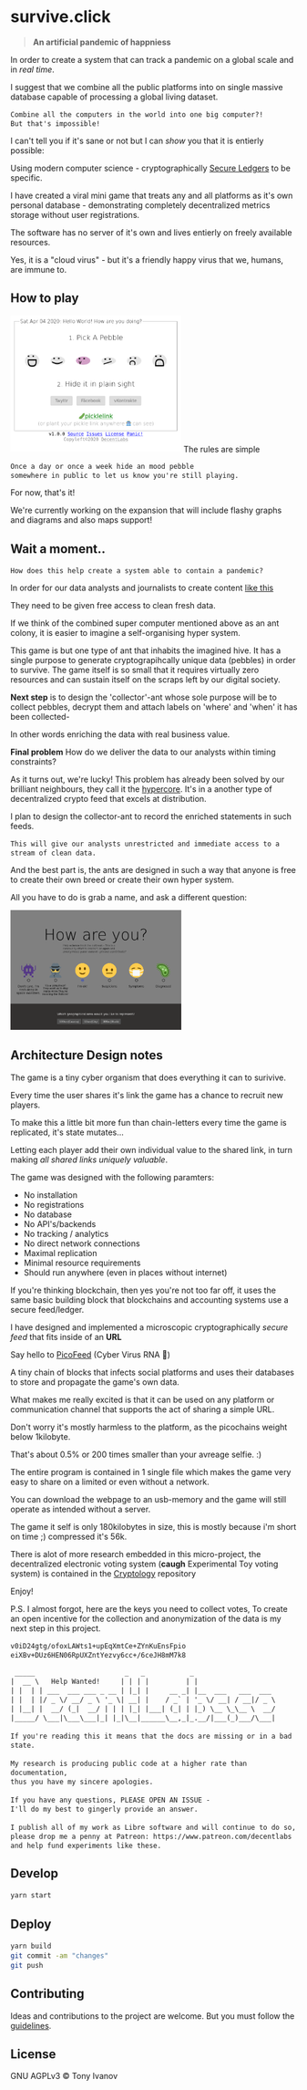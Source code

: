 # survive.click

> **An artificial pandemic of happniess**

In order to create a system that can track a pandemic
on a global scale and in _real time_.

I suggest that we combine all the public platforms into on single
massive database capable of processing a global living dataset.

```
Combine all the computers in the world into one big computer?!
But that's impossible!
```

I can't tell you if it's sane or not but I can _show_ you that it is
entierly possible:

Using modern computer science - cryptographically [Secure Ledgers](https://pfrazee.hashbase.io/blog/secure-ledgers-dont-require-proof-of-work) to be specific.

I have created a viral mini game that treats any and all platforms as it's own personal database - demonstrating completely decentralized metrics storage without user registrations.

The software has no server of it's own and lives
entierly on freely available resources.

Yes, it is a "cloud virus" - but it's a friendly happy virus that we, humans, are immune to.

## <a name="Play"></a>  How to play
 <img src="./screen2.png" width="300" alt="Picture of the game"/>
The rules are simple

```
Once a day or once a week hide an mood pebble
somewhere in public to let us know you're still playing.
```
For now, that's it!


We're currently working on the expansion that will include
flashy graphs and diagrams and also maps support!

## Wait a moment..
```
How does this help create a system able to contain a pandemic?
```

In order for our data analysts and journalists to create content [like this](https://www.svt.se/datajournalistik/har-sprider-sig-coronaviruset/)

They need to be given free access to clean fresh data.

If we think of the combined super computer mentioned above 
as an ant colony, it is easier to imagine a self-organising hyper system.

This game is but one type of ant that inhabits the imagined hive.
It has a single purpose to generate cryptograpihcally unique data (pebbles) in order to survive.
The game itself is so small that it requires virtually
zero resources and can sustain itself on the scraps left by our digital society.

**Next step** is to design the 'collector'-ant whose sole purpose will be
to collect pebbles, decrypt them and attach labels on 'where' and 'when' it has been collected-

In other words enriching the data with real business value.

**Final problem**
How do we deliver the data to our analysts within timing constraints?

As it turns out, we're lucky! 
This problem has already been solved by our brilliant neighbours, they call it the [hypercore](https://github.com/mafintosh/hypercore).
It's in a another type of decentralized crypto feed that excels at distribution.

I plan to design the collector-ant to record the enriched statements in such feeds.

```
This will give our analysts unrestricted and immediate access to a stream of clean data.
```

And the best part is, the ants are designed in such a way that anyone is free
to create their own breed or create their own hyper system.

All you have to do is grab a name, and ask a different question:

<img src="./screen1.png" width="300" alt="Picture of the game"/>


## Architecture Design notes

The game is a tiny cyber organism that does everything it can
to surivive.

Every time the user shares it's link the game has a chance to recruit
new players.

To make this a little bit more fun than chain-letters
every time the game is replicated, it's state mutates...

Letting each player add their own individual value to the shared link,
in turn making _all shared links uniquely valuable_.

The game was designed with the following paramters:

- No installation
- No registrations
- No database
- No API's/backends
- No tracking / analytics
- No direct network connections
- Maximal replication
- Minimal resource requirements
- Should run anywhere (even in places without internet)

If you're thinking blockchain, then yes you're not too far off,
it uses the same basic building block that blockchains and accounting systems use
a secure feed/ledger.

I have designed and implemented a microscopic cryptographically _secure feed_
that fits inside of an **URL**

Say hello to [PicoFeed](https://github.com/telamon/picofeed) (Cyber Virus RNA 🤯)

A tiny chain of blocks that infects social
platforms and uses their databases to store and propagate the game's
own data.

What makes me really excited is that it can be used on any platform or communication
channel that supports the act of sharing a simple URL.

Don't worry it's mostly harmless to the platform, as the picochains weight
below 1kilobyte.

That's about 0.5% or 200 times smaller than your avreage selfie. :)

The entire program is contained in 1 single file which
makes the game very easy to share on a limited or even without a network.

You can download the webpage to an usb-memory and the game will still
operate as intended without a server.

The game it self is only 180kilobytes in size, this is mostly because i'm
short on time ;) compressed it's 56k.

There is alot of more research embedded in this micro-project,
the decentralized electronic voting system (**caugh** Experimental Toy voting system) is contained in the [Cryptology](https://github.com/telamon/cryptology) repository

Enjoy!

P.S.
I almost forgot, here are the keys you need to collect votes,
To create an open incentive for the collection
and anonymization of the data is my next step in this project.
```
v0iD24gtg/ofoxLAWts1+upEqXmtCe+ZYnKuEnsFpio
eiXBv+DUz6HEN06RpUXZntYezvy6cc+/6ceJH8mM7k8
```

```ad
 _____                      _   _           _
|  __ \   Help Wanted!     | | | |         | |
| |  | | ___  ___ ___ _ __ | |_| |     __ _| |__  ___   ___  ___
| |  | |/ _ \/ __/ _ \ '_ \| __| |    / _` | '_ \/ __| / __|/ _ \
| |__| |  __/ (_|  __/ | | | |_| |___| (_| | |_) \__ \_\__ \  __/
|_____/ \___|\___\___|_| |_|\__|______\__,_|_.__/|___(_)___/\___|

If you're reading this it means that the docs are missing or in a bad state.

My research is producing public code at a higher rate than documentation,
thus you have my sincere apologies.

If you have any questions, PLEASE OPEN AN ISSUE -
I'll do my best to gingerly provide an answer.

I publish all of my work as Libre software and will continue to do so,
please drop me a penny at Patreon: https://www.patreon.com/decentlabs
and help fund experiments like these.
```

## <a name="Develop"></a> Develop

```bash
yarn start
```

## <a name="Deploy"></a> Deploy

```bash
yarn build
git commit -am "changes"
git push
```

## <a name="contribute"></a> Contributing

Ideas and contributions to the project are welcome. But you must follow the [guidelines](https://github.com/telamon/survive.click/blob/master/CONTRIBUTING.md).

## License

GNU AGPLv3 © Tony Ivanov
